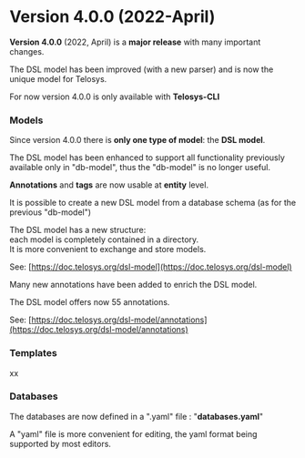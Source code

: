# Version 4.0.0 (2022-April)

**Version 4.0.0** (2022, April) is a **major release** with many important changes.

The DSL model has been improved (with a new parser) and is now the unique model for Telosys.

For now version 4.0.0 is only available with **Telosys-CLI**

### Models

Since version 4.0.0 there is **only one type of model**: the **DSL model**.&#x20;

The DSL model has been enhanced to support all functionality previously available only in "db-model", thus the "db-model" is no longer useful.&#x20;

**Annotations** and **tags** are now usable at **entity** level.

It is possible to create a new DSL model from a database schema (as for the previous "db-model")&#x20;

The DSL model has a new structure: \
each model is completely contained in a directory. \
It is more convenient to exchange and store models.&#x20;

See: [https://doc.telosys.org/dsl-model](https://doc.telosys.org/dsl-model)

Many new annotations have been added to enrich the DSL model.&#x20;

The DSL model offers now 55 annotations.

See: [https://doc.telosys.org/dsl-model/annotations](https://doc.telosys.org/dsl-model/annotations)





### Templates

xx



### Databases

The databases are now defined in a ".yaml" file : "**databases.yaml**"

A "yaml" file is more convenient for editing, the yaml format being supported by most editors.







